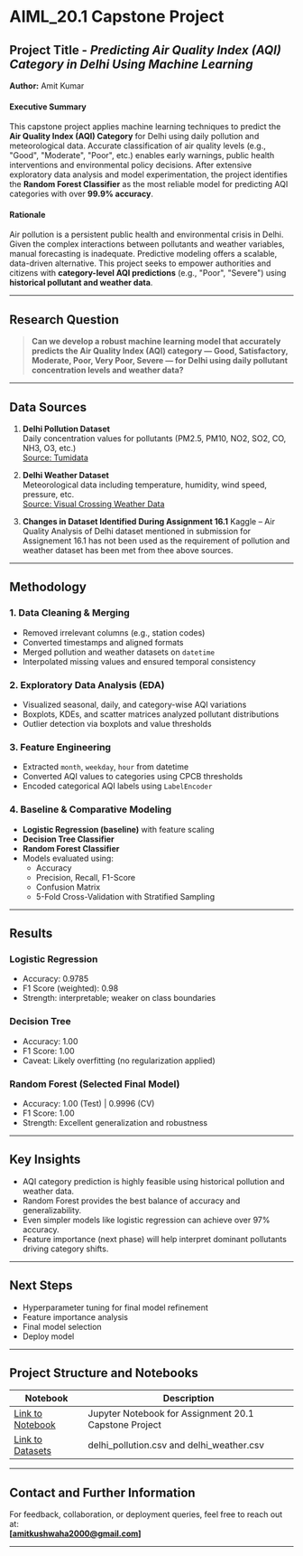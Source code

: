 # AIML_20.1 Capstone Project
## Project Title - *Predicting Air Quality Index (AQI) Category in Delhi Using Machine Learning*

**Author:** Amit Kumar

#### Executive Summary
This capstone project applies machine learning techniques to predict the **Air Quality Index (AQI) Category** for Delhi using daily pollution and meteorological data. Accurate classification of air quality levels (e.g., "Good", "Moderate", "Poor", etc.) enables early warnings, public health interventions and environmental policy decisions. After extensive exploratory data analysis and model experimentation, the project identifies the **Random Forest Classifier** as the most reliable model for predicting AQI categories with over **99.9% accuracy**.

#### Rationale
Air pollution is a persistent public health and environmental crisis in Delhi. Given the complex interactions between pollutants and weather variables, manual forecasting is inadequate. Predictive modeling offers a scalable, data-driven alternative. This project seeks to empower authorities and citizens with **category-level AQI predictions** (e.g., "Poor", "Severe") using **historical pollutant and weather data**.

---

## Research Question

> **Can we develop a robust machine learning model that accurately predicts the Air Quality Index (AQI) category — Good, Satisfactory, Moderate, Poor, Very Poor, Severe — for Delhi using daily pollutant concentration levels and weather data?**

---

## Data Sources

1. **Delhi Pollution Dataset**  
   Daily concentration values for pollutants (PM2.5, PM10, NO2, SO2, CO, NH3, O3, etc.)  
   [Source: Tumidata](https://hub.tumidata.org/dataset/air_quality_analysis_of_delhi_delhi)

2. **Delhi Weather Dataset**  
   Meteorological data including temperature, humidity, wind speed, pressure, etc.  
   [Source: Visual Crossing Weather Data](https://www.visualcrossing.com/weather-query-builder/)
   
3. **Changes in Dataset Identified During Assignment 16.1**
   Kaggle – Air Quality Analysis of Delhi dataset mentioned in submission for Assignement 16.1 has not been used as the requirement of pollution and weather dataset has been met from thee above sources.   
---

## Methodology

### 1. **Data Cleaning & Merging**
- Removed irrelevant columns (e.g., station codes)
- Converted timestamps and aligned formats
- Merged pollution and weather datasets on `datetime`
- Interpolated missing values and ensured temporal consistency

### 2. **Exploratory Data Analysis (EDA)**
- Visualized seasonal, daily, and category-wise AQI variations
- Boxplots, KDEs, and scatter matrices analyzed pollutant distributions
- Outlier detection via boxplots and value thresholds

### 3. **Feature Engineering**
- Extracted `month`, `weekday`, `hour` from datetime
- Converted AQI values to categories using CPCB thresholds
- Encoded categorical AQI labels using `LabelEncoder`

### 4. **Baseline & Comparative Modeling**
- **Logistic Regression (baseline)** with feature scaling
- **Decision Tree Classifier**
- **Random Forest Classifier**
- Models evaluated using:
  - Accuracy
  - Precision, Recall, F1-Score
  - Confusion Matrix
  - 5-Fold Cross-Validation with Stratified Sampling

---

## Results

### Logistic Regression
- Accuracy: 0.9785  
- F1 Score (weighted): 0.98  
- Strength: interpretable; weaker on class boundaries

### Decision Tree
- Accuracy: 1.00  
- F1 Score: 1.00  
- Caveat: Likely overfitting (no regularization applied)

### Random Forest (Selected Final Model)
- Accuracy: 1.00 (Test) | 0.9996 (CV)  
- F1 Score: 1.00  
- Strength: Excellent generalization and robustness

---

## Key Insights

- AQI category prediction is highly feasible using historical pollution and weather data.
- Random Forest provides the best balance of accuracy and generalizability.
- Even simpler models like logistic regression can achieve over 97% accuracy.
- Feature importance (next phase) will help interpret dominant pollutants driving category shifts.

---

## Next Steps

- Hyperparameter tuning for final model refinement
- Feature importance analysis 
- Final model selection
- Deploy model

---

## Project Structure and Notebooks

| Notebook | Description |
|----------|-------------|
| [Link to Notebook](https://github.com/amitkushwaha2000/AIML_20.1_Capstone/blob/main/20.1%20Capstone_AK_AQI%20Prediction.ipynb) | Jupyter Notebook for Assignment 20.1 Capstone Project |
| [Link to Datasets](https://github.com/amitkushwaha2000/AIML_20.1_Capstone/tree/main/data) | delhi_pollution.csv and delhi_weather.csv |

---

## Contact and Further Information

For feedback, collaboration, or deployment queries, feel free to reach out at:  
**[amitkushwaha2000@gmail.com]**

---
